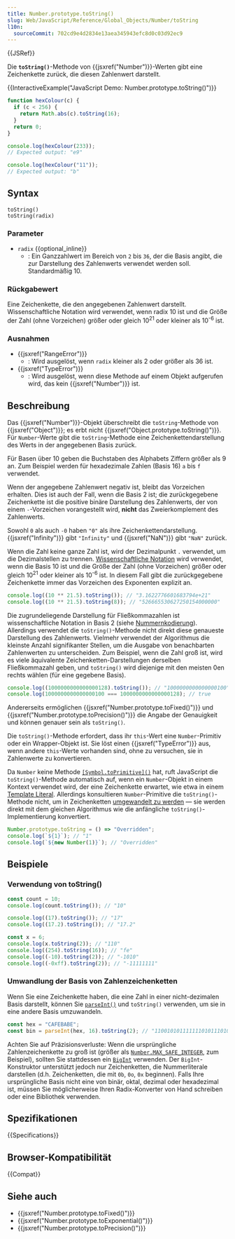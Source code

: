 ```yaml
---
title: Number.prototype.toString()
slug: Web/JavaScript/Reference/Global_Objects/Number/toString
l10n:
  sourceCommit: 702cd9e4d2834e13aea345943efc8d0c03d92ec9
---
```


{{JSRef}}

Die **`toString()`**-Methode von {{jsxref("Number")}}-Werten gibt eine Zeichenkette zurück, die diesen Zahlenwert darstellt.

{{InteractiveExample("JavaScript Demo: Number.prototype.toString()")}}

```js interactive-example
function hexColour(c) {
  if (c < 256) {
    return Math.abs(c).toString(16);
  }
  return 0;
}

console.log(hexColour(233));
// Expected output: "e9"

console.log(hexColour("11"));
// Expected output: "b"
```

## Syntax

```js-nolint
toString()
toString(radix)
```

### Parameter

- `radix` {{optional_inline}}
  - : Ein Ganzzahlwert im Bereich von `2` bis `36`, der die Basis angibt, die zur Darstellung des Zahlenwerts verwendet werden soll. Standardmäßig 10.

### Rückgabewert

Eine Zeichenkette, die den angegebenen Zahlenwert darstellt. Wissenschaftliche Notation wird verwendet, wenn radix 10 ist und die Größe der Zahl (ohne Vorzeichen) größer oder gleich 10<sup>21</sup> oder kleiner als 10<sup>-6</sup> ist.

### Ausnahmen

- {{jsxref("RangeError")}}
  - : Wird ausgelöst, wenn `radix` kleiner als 2 oder größer als 36 ist.
- {{jsxref("TypeError")}}
  - : Wird ausgelöst, wenn diese Methode auf einem Objekt aufgerufen wird, das kein {{jsxref("Number")}} ist.

## Beschreibung

Das {{jsxref("Number")}}-Objekt überschreibt die `toString`-Methode von {{jsxref("Object")}}; es erbt nicht
{{jsxref("Object.prototype.toString()")}}. Für `Number`-Werte gibt die `toString`-Methode eine Zeichenkettendarstellung des Werts in der angegebenen Basis zurück.

Für Basen über 10 geben die Buchstaben des Alphabets Ziffern größer als 9 an. Zum Beispiel werden für hexadezimale Zahlen (Basis 16) `a` bis `f` verwendet.

Wenn der angegebene Zahlenwert negativ ist, bleibt das Vorzeichen erhalten. Dies ist auch der Fall, wenn die Basis 2 ist; die zurückgegebene Zeichenkette ist die positive binäre Darstellung des Zahlenwerts, der von einem `-`-Vorzeichen vorangestellt wird, **nicht** das Zweierkomplement des Zahlenwerts.

Sowohl `0` als auch `-0` haben `"0"` als ihre Zeichenkettendarstellung. {{jsxref("Infinity")}} gibt `"Infinity"` und {{jsxref("NaN")}} gibt `"NaN"` zurück.

Wenn die Zahl keine ganze Zahl ist, wird der Dezimalpunkt `.` verwendet, um die Dezimalstellen zu trennen. [Wissenschaftliche Notation](/de/docs/Web/JavaScript/Reference/Lexical_grammar#exponential) wird verwendet, wenn die Basis 10 ist und die Größe der Zahl (ohne Vorzeichen) größer oder gleich 10<sup>21</sup> oder kleiner als 10<sup>-6</sup> ist. In diesem Fall gibt die zurückgegebene Zeichenkette immer das Vorzeichen des Exponenten explizit an.

```js
console.log((10 ** 21.5).toString()); // "3.1622776601683794e+21"
console.log((10 ** 21.5).toString(8)); // "526665530627250154000000"
```

Die zugrundeliegende Darstellung für Fließkommazahlen ist wissenschaftliche Notation in Basis 2 (siehe [Nummernkodierung](/de/docs/Web/JavaScript/Reference/Global_Objects/Number#number_encoding)). Allerdings verwendet die `toString()`-Methode nicht direkt diese genaueste Darstellung des Zahlenwerts. Vielmehr verwendet der Algorithmus die kleinste Anzahl signifikanter Stellen, um die Ausgabe von benachbarten Zahlenwerten zu unterscheiden. Zum Beispiel, wenn die Zahl groß ist, wird es viele äquivalente Zeichenketten-Darstellungen derselben Fließkommazahl geben, und `toString()` wird diejenige mit den meisten 0en rechts wählen (für eine gegebene Basis).

```js
console.log((1000000000000000128).toString()); // "1000000000000000100"
console.log(1000000000000000100 === 1000000000000000128); // true
```

Andererseits ermöglichen {{jsxref("Number.prototype.toFixed()")}} und {{jsxref("Number.prototype.toPrecision()")}} die Angabe der Genauigkeit und können genauer sein als `toString()`.

Die `toString()`-Methode erfordert, dass ihr `this`-Wert eine `Number`-Primitiv oder ein Wrapper-Objekt ist. Sie löst einen {{jsxref("TypeError")}} aus, wenn andere `this`-Werte vorhanden sind, ohne zu versuchen, sie in Zahlenwerte zu konvertieren.

Da `Number` keine Methode [`[Symbol.toPrimitive]()`](/de/docs/Web/JavaScript/Reference/Global_Objects/Symbol/toPrimitive) hat, ruft JavaScript die `toString()`-Methode automatisch auf, wenn ein `Number`-Objekt in einem Kontext verwendet wird, der eine Zeichenkette erwartet, wie etwa in einem [Template Literal](/de/docs/Web/JavaScript/Reference/Template_literals). Allerdings konsultieren `Number`-Primitive die `toString()`-Methode nicht, um in Zeichenketten [umgewandelt zu werden](/de/docs/Web/JavaScript/Reference/Global_Objects/String#string_coercion) — sie werden direkt mit dem gleichen Algorithmus wie die anfängliche `toString()`-Implementierung konvertiert.

```js
Number.prototype.toString = () => "Overridden";
console.log(`${1}`); // "1"
console.log(`${new Number(1)}`); // "Overridden"
```

## Beispiele

### Verwendung von toString()

```js
const count = 10;
console.log(count.toString()); // "10"

console.log((17).toString()); // "17"
console.log((17.2).toString()); // "17.2"

const x = 6;
console.log(x.toString(2)); // "110"
console.log((254).toString(16)); // "fe"
console.log((-10).toString(2)); // "-1010"
console.log((-0xff).toString(2)); // "-11111111"
```

### Umwandlung der Basis von Zahlenzeichenketten

Wenn Sie eine Zeichenkette haben, die eine Zahl in einer nicht-dezimalen Basis darstellt, können Sie [`parseInt()`](/de/docs/Web/JavaScript/Reference/Global_Objects/parseInt) und `toString()` verwenden, um sie in eine andere Basis umzuwandeln.

```js
const hex = "CAFEBABE";
const bin = parseInt(hex, 16).toString(2); // "11001010111111101011101010111110"
```

Achten Sie auf Präzisionsverluste: Wenn die ursprüngliche Zahlenzeichenkette zu groß ist (größer als [`Number.MAX_SAFE_INTEGER`](/de/docs/Web/JavaScript/Reference/Global_Objects/Number/MAX_SAFE_INTEGER), zum Beispiel), sollten Sie stattdessen ein [`BigInt`](/de/docs/Web/JavaScript/Reference/Global_Objects/BigInt/BigInt) verwenden. Der `BigInt`-Konstruktor unterstützt jedoch nur Zeichenketten, die Nummerliterale darstellen (d.h. Zeichenketten, die mit `0b`, `0o`, `0x` beginnen). Falls Ihre ursprüngliche Basis nicht eine von binär, oktal, dezimal oder hexadezimal ist, müssen Sie möglicherweise Ihren Radix-Konverter von Hand schreiben oder eine Bibliothek verwenden.

## Spezifikationen

{{Specifications}}

## Browser-Kompatibilität

{{Compat}}

## Siehe auch

- {{jsxref("Number.prototype.toFixed()")}}
- {{jsxref("Number.prototype.toExponential()")}}
- {{jsxref("Number.prototype.toPrecision()")}}
